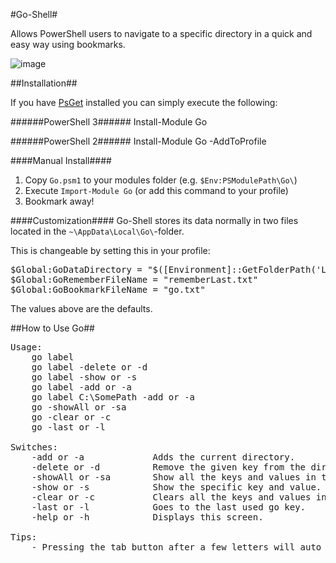 #Go-Shell#

Allows PowerShell users to navigate to a specific directory in a quick and easy way using bookmarks.

![image](https://dl.dropboxusercontent.com/u/38619078/images/Go-Shell.gif)

##Installation##

If you have [PsGet](http://psget.net/) installed you can simply execute the following:

######PowerShell 3######
	Install-Module Go

######PowerShell 2######
	Install-Module Go -AddToProfile 

####Manual Install####

1. Copy `Go.psm1` to your modules folder (e.g. `$Env:PSModulePath\Go\`)
2. Execute `Import-Module Go` (or add this command to your profile)
3. Bookmark away!

####Customization####
Go-Shell stores its data normally in two files located in the `~\AppData\Local\Go\`-folder.

This is changeable by setting this in your profile:

<pre>
$Global:GoDataDirectory = "$([Environment]::GetFolderPath('LocalApplicationData'))\Go\"
$Global:GoRememberFileName = "rememberLast.txt"
$Global:GoBookmarkFileName = "go.txt"
</pre>

The values above are the defaults.

##How to Use Go##

<pre>Usage:
    go label
    go label -delete or -d
    go label -show or -s
    go label -add or -a
    go label C:\SomePath -add or -a
    go -showAll or -sa
    go -clear or -c
    go -last or -l

Switches:
    -add or -a             Adds the current directory.
    -delete or -d          Remove the given key from the directory.
    -showAll or -sa        Show all the keys and values in the directory.
    -show or -s            Show the specific key and value.
    -clear or -c           Clears all the keys and values in the directory.
    -last or -l            Goes to the last used go key.
    -help or -h            Displays this screen.

Tips:
    - Pressing the tab button after a few letters will auto fill the rest of the bookmark keyword.</pre>
